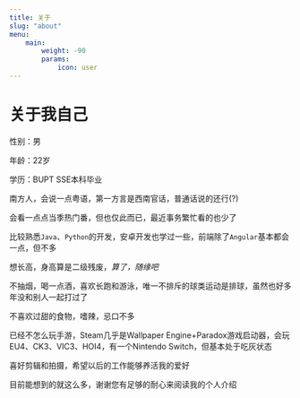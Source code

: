 ```yaml
---
title: 关于
slug: "about"
menu:
    main: 
        weight: -90
        params:
            icon: user
---
```


# 关于我自己

性别：男

年龄：22岁

学历：BUPT SSE本科毕业

南方人，会说一点粤语，第一方言是西南官话，普通话说的还行(?)

会看一点点当季热门番，但也仅此而已，最近事务繁忙看的也少了

比较熟悉`Java`、`Python`的开发，安卓开发也学过一些，前端除了`Angular`基本都会一点，但不多

想长高，身高算是二级残废，*算了，随缘吧*

不抽烟，喝一点酒，喜欢长跑和游泳，唯一不排斥的球类运动是排球，虽然也好多年没和别人一起打过了

不喜欢过甜的食物，嗜辣，忌口不多

已经不怎么玩手游，Steam几乎是Wallpaper Engine+Paradox游戏启动器，会玩EU4、CK3、VIC3、HOI4，有一个Nintendo Switch，但基本处于吃灰状态

喜好剪辑和拍摄，希望以后的工作能够养活我的爱好

目前能想到的就这么多，谢谢您有足够的耐心来阅读我的个人介绍